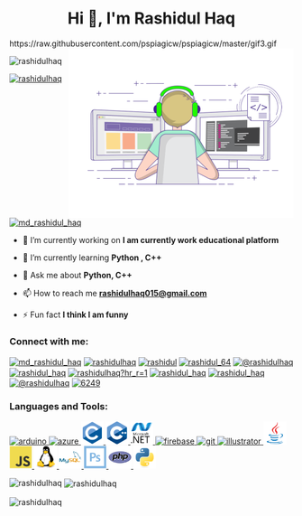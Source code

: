 <h1 align="center">Hi 👋, I'm Rashidul Haq</h1>
https://raw.githubusercontent.com/pspiagicw/pspiagicw/master/gif3.gif
<img align="right" alt="Coding" width="400" src="https://raw.githubusercontent.com/pspiagicw/pspiagicw/master/gif3.gif">

<p align="left"> <img src="https://komarev.com/ghpvc/?username=rashidulhaq&label=Profile%20views&color=0e75b6&style=flat" alt="rashidulhaq" /> </p>

<p align="left"> <a href="https://github.com/ryo-ma/github-profile-trophy"><img src="https://github-profile-trophy.vercel.app/?username=rashidulhaq" alt="rashidulhaq" /></a> </p>

<p align="left"> <a href="https://twitter.com/md_rashidul_haq" target="blank"><img src="https://img.shields.io/twitter/follow/md_rashidul_haq?logo=twitter&style=for-the-badge" alt="md_rashidul_haq" /></a> </p>

- 🔭 I’m currently working on **I am currently work educational platform**

- 🌱 I’m currently learning **Python , C++**

- 💬 Ask me about **Python, C++**

- 📫 How to reach me **rashidulhaq015@gmail.com**

- ⚡ Fun fact **I think I am funny**

<h3 align="left">Connect with me:</h3>
<p align="left">
<a href="https://twitter.com/md_rashidul_haq" target="blank"><img align="center" src="https://raw.githubusercontent.com/rahuldkjain/github-profile-readme-generator/master/src/images/icons/Social/twitter.svg" alt="md_rashidul_haq" height="30" width="40" /></a>
<a href="https://linkedin.com/in/rashidulhaq" target="blank"><img align="center" src="https://raw.githubusercontent.com/rahuldkjain/github-profile-readme-generator/master/src/images/icons/Social/linked-in-alt.svg" alt="rashidulhaq" height="30" width="40" /></a>
<a href="https://stackoverflow.com/users/rashidul" target="blank"><img align="center" src="https://raw.githubusercontent.com/rahuldkjain/github-profile-readme-generator/master/src/images/icons/Social/stack-overflow.svg" alt="rashidul" height="30" width="40" /></a>
<a href="https://instagram.com/rashidul_64" target="blank"><img align="center" src="https://raw.githubusercontent.com/rahuldkjain/github-profile-readme-generator/master/src/images/icons/Social/instagram.svg" alt="rashidul_64" height="30" width="40" /></a>
<a href="https://medium.com/@rashidulhaq" target="blank"><img align="center" src="https://raw.githubusercontent.com/rahuldkjain/github-profile-readme-generator/master/src/images/icons/Social/medium.svg" alt="@rashidulhaq" height="30" width="40" /></a>
<a href="https://www.codechef.com/users/rashidul_haq" target="blank"><img align="center" src="https://cdn.jsdelivr.net/npm/simple-icons@3.1.0/icons/codechef.svg" alt="rashidul_haq" height="30" width="40" /></a>
<a href="https://www.hackerrank.com/rashidulhaq?hr_r=1" target="blank"><img align="center" src="https://raw.githubusercontent.com/rahuldkjain/github-profile-readme-generator/master/src/images/icons/Social/hackerrank.svg" alt="rashidulhaq?hr_r=1" height="30" width="40" /></a>
<a href="https://codeforces.com/profile/rashidul_haq" target="blank"><img align="center" src="https://raw.githubusercontent.com/rahuldkjain/github-profile-readme-generator/master/src/images/icons/Social/codeforces.svg" alt="rashidul_haq" height="30" width="40" /></a>
<a href="https://www.leetcode.com/rashidul_haq" target="blank"><img align="center" src="https://raw.githubusercontent.com/rahuldkjain/github-profile-readme-generator/master/src/images/icons/Social/leet-code.svg" alt="rashidul_haq" height="30" width="40" /></a>
<a href="https://www.hackerearth.com/@rashidulhaq" target="blank"><img align="center" src="https://raw.githubusercontent.com/rahuldkjain/github-profile-readme-generator/master/src/images/icons/Social/hackerearth.svg" alt="@rashidulhaq" height="30" width="40" /></a>
<a href="https://discord.gg/6249" target="blank"><img align="center" src="https://raw.githubusercontent.com/rahuldkjain/github-profile-readme-generator/master/src/images/icons/Social/discord.svg" alt="6249" height="30" width="40" /></a>
</p>

<h3 align="left">Languages and Tools:</h3>
<p align="left"> <a href="https://www.arduino.cc/" target="_blank" rel="noreferrer"> <img src="https://cdn.worldvectorlogo.com/logos/arduino-1.svg" alt="arduino" width="40" height="40"/> </a> <a href="https://azure.microsoft.com/en-in/" target="_blank" rel="noreferrer"> <img src="https://www.vectorlogo.zone/logos/microsoft_azure/microsoft_azure-icon.svg" alt="azure" width="40" height="40"/> </a> <a href="https://www.cprogramming.com/" target="_blank" rel="noreferrer"> <img src="https://raw.githubusercontent.com/devicons/devicon/master/icons/c/c-original.svg" alt="c" width="40" height="40"/> </a> <a href="https://www.w3schools.com/cpp/" target="_blank" rel="noreferrer"> <img src="https://raw.githubusercontent.com/devicons/devicon/master/icons/cplusplus/cplusplus-original.svg" alt="cplusplus" width="40" height="40"/> </a> <a href="https://dotnet.microsoft.com/" target="_blank" rel="noreferrer"> <img src="https://raw.githubusercontent.com/devicons/devicon/master/icons/dot-net/dot-net-original-wordmark.svg" alt="dotnet" width="40" height="40"/> </a> <a href="https://firebase.google.com/" target="_blank" rel="noreferrer"> <img src="https://www.vectorlogo.zone/logos/firebase/firebase-icon.svg" alt="firebase" width="40" height="40"/> </a> <a href="https://git-scm.com/" target="_blank" rel="noreferrer"> <img src="https://www.vectorlogo.zone/logos/git-scm/git-scm-icon.svg" alt="git" width="40" height="40"/> </a> <a href="https://www.adobe.com/in/products/illustrator.html" target="_blank" rel="noreferrer"> <img src="https://www.vectorlogo.zone/logos/adobe_illustrator/adobe_illustrator-icon.svg" alt="illustrator" width="40" height="40"/> </a> <a href="https://www.java.com" target="_blank" rel="noreferrer"> <img src="https://raw.githubusercontent.com/devicons/devicon/master/icons/java/java-original.svg" alt="java" width="40" height="40"/> </a> <a href="https://developer.mozilla.org/en-US/docs/Web/JavaScript" target="_blank" rel="noreferrer"> <img src="https://raw.githubusercontent.com/devicons/devicon/master/icons/javascript/javascript-original.svg" alt="javascript" width="40" height="40"/> </a> <a href="https://www.linux.org/" target="_blank" rel="noreferrer"> <img src="https://raw.githubusercontent.com/devicons/devicon/master/icons/linux/linux-original.svg" alt="linux" width="40" height="40"/> </a> <a href="https://www.mysql.com/" target="_blank" rel="noreferrer"> <img src="https://raw.githubusercontent.com/devicons/devicon/master/icons/mysql/mysql-original-wordmark.svg" alt="mysql" width="40" height="40"/> </a> <a href="https://www.photoshop.com/en" target="_blank" rel="noreferrer"> <img src="https://raw.githubusercontent.com/devicons/devicon/master/icons/photoshop/photoshop-line.svg" alt="photoshop" width="40" height="40"/> </a> <a href="https://www.php.net" target="_blank" rel="noreferrer"> <img src="https://raw.githubusercontent.com/devicons/devicon/master/icons/php/php-original.svg" alt="php" width="40" height="40"/> </a> <a href="https://www.python.org" target="_blank" rel="noreferrer"> <img src="https://raw.githubusercontent.com/devicons/devicon/master/icons/python/python-original.svg" alt="python" width="40" height="40"/> </a> </p>

<p><img align="left" src="https://github-readme-stats.vercel.app/api/top-langs?username=rashidulhaq&show_icons=true&locale=en&layout=compact" alt="rashidulhaq" /></p>

<p>&nbsp;<img align="center" src="https://github-readme-stats.vercel.app/api?username=rashidulhaq&show_icons=true&locale=en" alt="rashidulhaq" /></p>

<p><img align="center" src="https://github-readme-streak-stats.herokuapp.com/?user=rashidulhaq&" alt="rashidulhaq" /></p>

